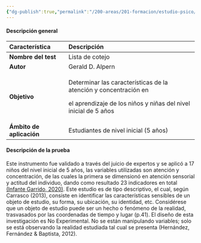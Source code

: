 ```yaml
---
{"dg-publish":true,"permalink":"/200-areas/201-formacion/estudio-psico/lista-de-cotejo-evaluacion-atencion-incial/","dgPassFrontmatter":true}
---
```


#### <a name="_ln49sidll4dj"></a>**Descripción general**

|**Característica**|**Descripción**|
| :- | :- |
|**Nombre del test**|Lista de cotejo|
|**Autor**|Gerald D. Alpern|
|**Objetivo**|<p>Determinar las características de la atención y concentración en</p><p>el aprendizaje de los niños y niñas del nivel inicial de 5 años</p>|
|**Ámbito de aplicación**|Estudiantes de nivel inicial (5 años)|
#### <a name="_npp7joh9jgxc"></a>**Descripción de la prueba** 
Este instrumento fue validado a través del juicio de expertos y se aplicó a 17 niños del nivel inicial de 5 años, las variables utilizadas son atención y concentración, de las cuales la primera se dimensionó en atención sensorial y actitud del individuo, dando como resultado 23 indicadores en total [(Infante Garrido, 2020)](https://www.zotero.org/google-docs/?FfNF6c).
Este estudio es de tipo descriptivo, el cual, según Carrasco (2013), consiste en identificar las características sensibles de un objeto de estudio, su forma, su ubicación, su identidad, etc. Considérese que un objeto de estudio puede ser un hecho o fenómeno de la realidad, trasvasados por las coordenadas de tiempo y lugar (p.41). El diseño de esta investigación es No Experimental. No se están manipulando variables; solo se está observando la realidad estudiada tal cual se presenta (Hernández, Fernández & Baptista, 2012).